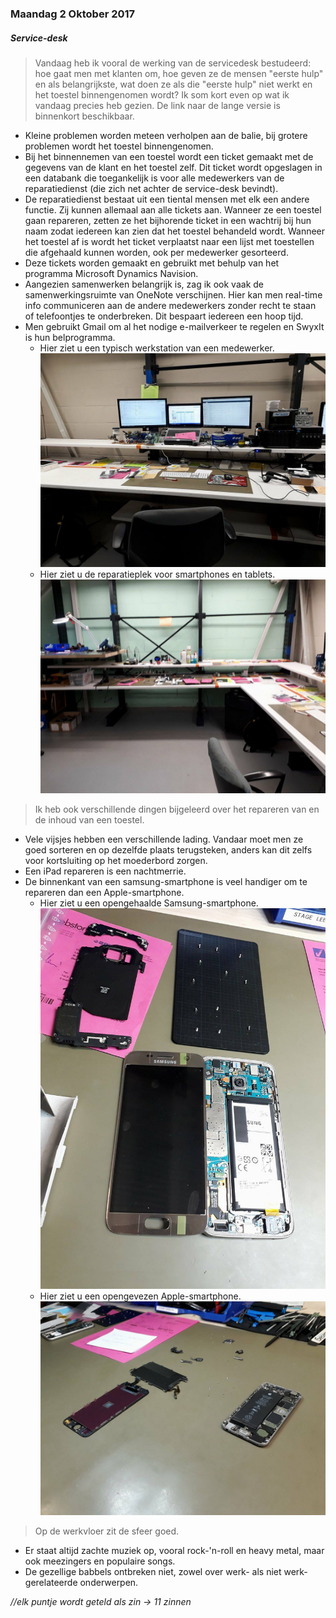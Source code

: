 ### Maandag 2 Oktober 2017
##### Service-desk
> Vandaag heb ik vooral de werking van de servicedesk bestudeerd: hoe gaat men met klanten om, hoe geven ze de mensen "eerste hulp" en als belangrijkste, wat doen ze als die "eerste hulp" niet werkt en het toestel binnengenomen wordt?
Ik som kort even op wat ik vandaag precies heb gezien.
De link naar de lange versie is binnenkort beschikbaar.

- Kleine problemen worden meteen verholpen aan de balie, bij grotere problemen wordt het toestel binnengenomen.
- Bij het binnennemen van een toestel wordt een ticket gemaakt met de gegevens van de klant en het toestel zelf. Dit ticket wordt opgeslagen in een databank die toegankelijk is voor alle medewerkers van de reparatiedienst (die zich net achter de service-desk bevindt).
- De reparatiedienst bestaat uit een tiental mensen met elk een andere functie. Zij kunnen allemaal aan alle tickets aan. Wanneer ze een toestel gaan repareren, zetten ze het bijhorende ticket in een wachtrij bij hun naam zodat iedereen kan zien dat het toestel behandeld wordt. Wanneer het toestel af is wordt het ticket verplaatst naar een lijst met toestellen die afgehaald kunnen worden, ook per medewerker gesorteerd.
- Deze tickets worden gemaakt en gebruikt met behulp van het programma Microsoft Dynamics Navision. 
- Aangezien samenwerken belangrijk is, zag ik ook vaak de samenwerkingsruimte van OneNote verschijnen. Hier kan men real-time info communiceren aan de andere medewerkers zonder recht te staan of telefoontjes te onderbreken. Dit bespaart iedereen een hoop tijd.
- Men gebruikt Gmail om al het nodige e-mailverkeer te regelen en SwyxIt is hun belprogramma. 
  - Hier ziet u een typisch werkstation van een medewerker.
![afbeelding](afb/Werkplatform.jpg)
  - Hier ziet u de reparatieplek voor smartphones en tablets.
![afbeelding](afb/ReparatiePlek.jpg)

> Ik heb ook verschillende dingen bijgeleerd over het repareren van en de inhoud van een toestel.

- Vele vijsjes hebben een verschillende lading. Vandaar moet men ze goed sorteren en op dezelfde plaats terugsteken, anders kan dit zelfs voor kortsluiting op het moederbord zorgen.
- Een iPad repareren is een nachtmerrie.
- De binnenkant van een samsung-smartphone is veel handiger om te repareren dan een Apple-smartphone.
  - Hier ziet u een opengehaalde Samsung-smartphone.
![afbeelding](afb/OpenSamsung.jpg)
  - Hier ziet u een opengevezen Apple-smartphone.
![afbeelding](afb/OpeniPhone.jpg) 

> Op de werkvloer zit de sfeer goed. 

- Er staat altijd zachte muziek op, vooral rock-'n-roll en heavy metal, maar ook meezingers en populaire songs. 
- De gezellige babbels ontbreken niet, zowel over werk- als niet werk-gerelateerde onderwerpen.

*//elk puntje wordt geteld als zin -> 11 zinnen*
